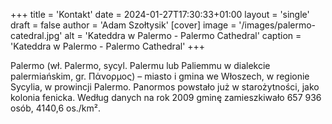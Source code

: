 +++
title = 'Kontakt'
date = 2024-01-27T17:30:33+01:00
layout = 'single'
draft = false
author = 'Adam Szołtysik'
[cover]
    image = '/images/palermo-catedral.jpg'
    alt = 'Kateddra w Palermo - Palermo Cathedral'
    caption = 'Kateddra w Palermo - Palermo Cathedral'
+++

Palermo (wł. Palermo, sycyl. Palermu lub Paliemmu w dialekcie palermiańskim, gr. Πάνορμος) – miasto i gmina we Włoszech, w regionie Sycylia, w prowincji Palermo. Panormos powstało już w starożytności, jako kolonia fenicka. Według danych na rok 2009 gminę zamieszkiwało 657 936 osób, 4140,6 os./km².
